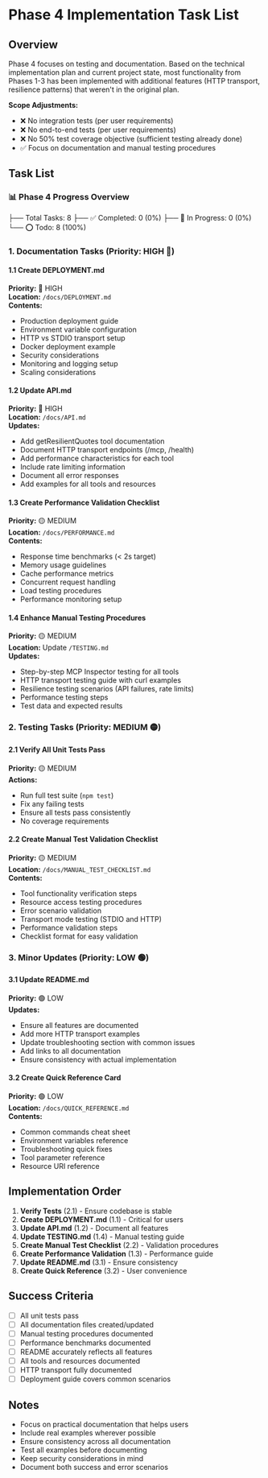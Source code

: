 # Phase 4 Implementation Task List

## Overview
Phase 4 focuses on testing and documentation. Based on the technical implementation plan and current project state, most functionality from Phases 1-3 has been implemented with additional features (HTTP transport, resilience patterns) that weren't in the original plan.

**Scope Adjustments:**
- ❌ No integration tests (per user requirements)
- ❌ No end-to-end tests (per user requirements)
- ❌ No 50% test coverage objective (sufficient testing already done)
- ✅ Focus on documentation and manual testing procedures

## Task List

### 📊 Phase 4 Progress Overview
   ├── Total Tasks: 8
   ├── ✅ Completed: 0 (0%)
   ├── 🔄 In Progress: 0 (0%)
   └── ⭕ Todo: 8 (100%)

### 1. Documentation Tasks (Priority: HIGH 🔴)

#### 1.1 Create DEPLOYMENT.md
**Priority:** 🔴 HIGH  
**Location:** `/docs/DEPLOYMENT.md`  
**Contents:**
- Production deployment guide
- Environment variable configuration
- HTTP vs STDIO transport setup
- Docker deployment example
- Security considerations
- Monitoring and logging setup
- Scaling considerations

#### 1.2 Update API.md
**Priority:** 🔴 HIGH  
**Location:** `/docs/API.md`  
**Updates:**
- Add getResilientQuotes tool documentation
- Document HTTP transport endpoints (/mcp, /health)
- Add performance characteristics for each tool
- Include rate limiting information
- Document all error responses
- Add examples for all tools and resources

#### 1.3 Create Performance Validation Checklist
**Priority:** 🟡 MEDIUM  
**Location:** `/docs/PERFORMANCE.md`  
**Contents:**
- Response time benchmarks (< 2s target)
- Memory usage guidelines
- Cache performance metrics
- Concurrent request handling
- Load testing procedures
- Performance monitoring setup

#### 1.4 Enhance Manual Testing Procedures
**Priority:** 🟡 MEDIUM  
**Location:** Update `/TESTING.md`  
**Updates:**
- Step-by-step MCP Inspector testing for all tools
- HTTP transport testing guide with curl examples
- Resilience testing scenarios (API failures, rate limits)
- Performance testing steps
- Test data and expected results

### 2. Testing Tasks (Priority: MEDIUM 🟡)

#### 2.1 Verify All Unit Tests Pass
**Priority:** 🟡 MEDIUM  
**Actions:**
- Run full test suite (`npm test`)
- Fix any failing tests
- Ensure all tests pass consistently
- No coverage requirements

#### 2.2 Create Manual Test Validation Checklist
**Priority:** 🟡 MEDIUM  
**Location:** `/docs/MANUAL_TEST_CHECKLIST.md`  
**Contents:**
- Tool functionality verification steps
- Resource access testing procedures
- Error scenario validation
- Transport mode testing (STDIO and HTTP)
- Performance validation steps
- Checklist format for easy validation

### 3. Minor Updates (Priority: LOW 🟢)

#### 3.1 Update README.md
**Priority:** 🟢 LOW  
**Updates:**
- Ensure all features are documented
- Add more HTTP transport examples
- Update troubleshooting section with common issues
- Add links to all documentation
- Ensure consistency with actual implementation

#### 3.2 Create Quick Reference Card
**Priority:** 🟢 LOW  
**Location:** `/docs/QUICK_REFERENCE.md`  
**Contents:**
- Common commands cheat sheet
- Environment variables reference
- Troubleshooting quick fixes
- Tool parameter reference
- Resource URI reference

## Implementation Order

1. **Verify Tests** (2.1) - Ensure codebase is stable
2. **Create DEPLOYMENT.md** (1.1) - Critical for users
3. **Update API.md** (1.2) - Document all features
4. **Update TESTING.md** (1.4) - Manual testing guide
5. **Create Manual Test Checklist** (2.2) - Validation procedures
6. **Create Performance Validation** (1.3) - Performance guide
7. **Update README.md** (3.1) - Ensure consistency
8. **Create Quick Reference** (3.2) - User convenience

## Success Criteria

- [ ] All unit tests pass
- [ ] All documentation files created/updated
- [ ] Manual testing procedures documented
- [ ] Performance benchmarks documented
- [ ] README accurately reflects all features
- [ ] All tools and resources documented
- [ ] HTTP transport fully documented
- [ ] Deployment guide covers common scenarios

## Notes

- Focus on practical documentation that helps users
- Include real examples wherever possible
- Ensure consistency across all documentation
- Test all examples before documenting
- Keep security considerations in mind
- Document both success and error scenarios